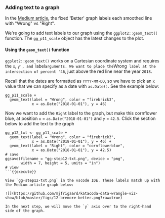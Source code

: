 ### Adding text to a graph 

In the [Medium article](https://medium.economist.com/mistakes-weve-drawn-a-few-8cdd8a42d368), the fixed 'Better' graph labels each smoothed line with "Wrong" vs "Right".  

We're going to add text labels to our graph using the `ggplot2::geom_text()` function. The `gg_p11_scale` object has the latest changes to the plot.

#### Using the `geom_text()` function

`ggplot2::geom_text()` works on a Cartesian coordinate system and requires the `x`, `y', and `label` arguments. We want to place the `Wrong` label at the intersection of percent '46`, just above the red line near the year `2018`. 

Recall that the dates are formatted as `YYYY-MM-DD`, so we have to pick an `x` value that we can specify as a date with `as.Date()`. See the example below:

```
gg_p11_scale + 
  geom_text(label = "Wrong", color = "firebrick3", 
            x = as.Date("2018-01-01"), y = 46)
```

Now we want to add the `Right` label to the graph, but make this cornflower blue, at position `x` = `as.Date("2018-01-01")` and `y` = `42.5`. Click the section below to add the text to the graph

```
gg_p12_txt <- gg_p11_scale + 
  geom_text(label = "Wrong", color = "firebrick3", 
            x = as.Date("2018-01-01"), y = 46) + 
  geom_text(label = "Right", color = "cornflowerblue", 
            x = as.Date("2018-01-01"), y = 42.5)
# save
ggsave(filename = "gg-step12-txt.png", device = "png", 
       width = 7, height = 5, units = "in")
# view
```{{execute}}

View `gg-step12-txt.png` in the vscode IDE. These labels match up with the Medium article graph below: 

![](https://github.com/mjfrigaard/katacoda-data-wrangle-viz-show/blob/master/figs/12-bremore-better.png?raw=true)

In the next step, we will move the `y` axis over to the right-hand side of the graph.
